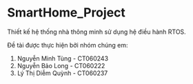 # SmartHome_Project
Thiết kế hệ thống nhà thông minh sử dụng hệ điều hành RTOS.

Đề tài được thực hiện bởi nhóm chúng em:
1. Nguyễn Minh Tùng - CT060243
2. Nguyễn Bảo Long - CT060222
3. Lý Thị Diễm Quỳnh - CT060237
